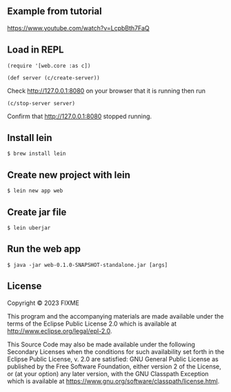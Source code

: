 ## Example from tutorial 

https://www.youtube.com/watch?v=LcpbBth7FaQ

## Load in REPL

``` (require '[web.core :as c]) ```

``` (def server (c/create-server)) ```

Check http://127.0.0.1:8080 on your browser that it is running then run 

``` (c/stop-server server) ```

Confirm that http://127.0.0.1:8080 stopped running.

## Install lein
    
    $ brew install lein

## Create new project with lein
    
    $ lein new app web


## Create jar file
   
    $ lein uberjar


## Run the web app

    $ java -jar web-0.1.0-SNAPSHOT-standalone.jar [args]

## License

Copyright © 2023 FIXME

This program and the accompanying materials are made available under the
terms of the Eclipse Public License 2.0 which is available at
http://www.eclipse.org/legal/epl-2.0.

This Source Code may also be made available under the following Secondary
Licenses when the conditions for such availability set forth in the Eclipse
Public License, v. 2.0 are satisfied: GNU General Public License as published by
the Free Software Foundation, either version 2 of the License, or (at your
option) any later version, with the GNU Classpath Exception which is available
at https://www.gnu.org/software/classpath/license.html.
